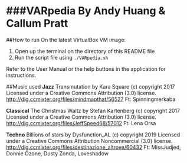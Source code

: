 ###VARpedia
By Andy Huang & Callum Pratt
==============================================
##How to run
On the latest VirtualBox VM image:
1. Open up the terminal on the directory of this README file
2. Run the script file using `./VARpedia.sh`

Refer to the User Manual or the help buttons in the application for instructions.


##Music used
**Jazz**
Transmutation by Kara Square
(c) copyright 2017 Licensed under a Creative Commons Attribution (3.0) license.
http://dig.ccmixter.org/files/mindmapthat/56527
Ft: Spinningmerkaba

**Classical**
The Christmas Waltz by Stefan Kartenberg
(c) copyright 2017 Licensed under a Creative Commons Attribution (3.0) license.
http://dig.ccmixter.org/files/JeffSpeed68/57012
Ft: Lena Orsa

**Techno**
Billions of stars by Dysfunction_AL
(c) copyright 2019 Licensed under a Creative Commons Attribution Noncommercial (3.0) license.
http://dig.ccmixter.org/files/destinazione_altrove/60432
Ft: MissJudjed, Donnie Ozone, Dusty Zonda, Loveshadow